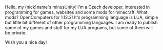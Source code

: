 
Hello, my (nick)name's minusUnity!
I'm a Czech developer, interested in programming for games, websites and some mods for minecraft.
What mods? OpenComputers for 1.12.2! It's programming language is LUA, simple but little bit different of other programming languages.
I am ready to publish some of my games and stuff for my LUA programs, but some of them will be private.

Wish you a nice day!
